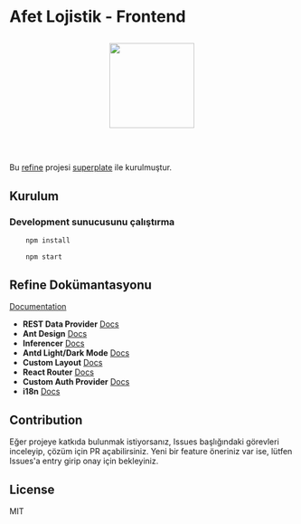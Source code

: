 # Afet Lojistik - Frontend

<div align="center" style="margin: 30px;">
    <a href="https://refine.dev">
    <img src="https://cdn.getir.com/marketing/Getir_Logo_1621812382342.png" style="height: 150px;"/>
    </a>
</div>
<br/>

Bu [refine](https://github.com/pankod/refine) projesi [superplate](https://github.com/pankod/refine) ile kurulmuştur.

## Kurulum

### Development sunucusunu çalıştırma

```bash
    npm install
```

```bash
    npm start
```

## Refine Dokümantasyonu

[Documentation](https://refine.dev/docs)

- **REST Data Provider** [Docs](https://refine.dev/docs/core/providers/data-provider/#overview)
- **Ant Design** [Docs](https://refine.dev/docs/ui-frameworks/antd/tutorial/)
- **Inferencer** [Docs](https://refine.dev/docs/packages/documentation/inferencer)
- **Antd Light/Dark Mode** [Docs](#)
- **Custom Layout** [Docs](https://refine.dev/docs/ui-frameworks/antd/customization/antd-custom-layout/)
- **React Router** [Docs](https://refine.dev/docs/core/providers/router-provider/)
- **Custom Auth Provider** [Docs](https://refine.dev/docs/core/providers/auth-provider/)
- **i18n** [Docs](https://refine.dev/docs/core/providers/i18n-provider/)

## Contribution

Eğer projeye katkıda bulunmak istiyorsanız, Issues başlığındaki görevleri inceleyip, çözüm için PR açabilirsiniz. Yeni bir feature öneriniz var ise, lütfen Issues'a entry girip onay için bekleyiniz.

## License

MIT
